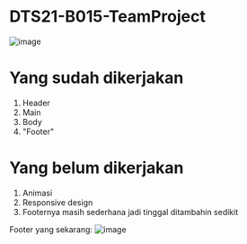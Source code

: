 # DTS21-B015-TeamProject

![image](https://user-images.githubusercontent.com/42896957/121205171-a3e64880-c8a1-11eb-9a46-203e7a32f748.png)

# Yang sudah dikerjakan
1. Header
2. Main
3. Body
4. "Footer"

# Yang belum dikerjakan
1. Animasi
2. Responsive design
3. Footernya masih sederhana jadi tinggal ditambahin sedikit

Footer yang sekarang:
![image](https://user-images.githubusercontent.com/42896957/121203189-1eae6400-c8a0-11eb-8c69-9f74a5a0a3e2.png)
